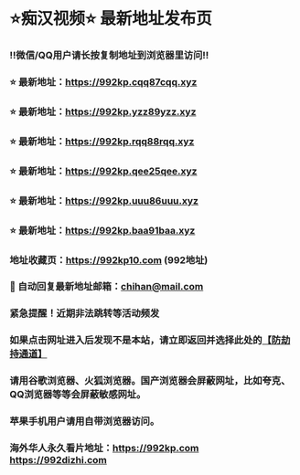# ⭐️痴汉视频⭐️ 最新地址发布页

### ‼️微信/QQ用户请长按复制地址到浏览器里访问‼️

### ⭐️ 最新地址：https://992kp.cqq87cqq.xyz

### ⭐️ 最新地址：https://992kp.yzz89yzz.xyz

### ⭐️ 最新地址：https://992kp.rqq88rqq.xyz

### ⭐️ 最新地址：https://992kp.qee25qee.xyz

### ⭐️ 最新地址：https://992kp.uuu86uuu.xyz

### ⭐️ 最新地址：https://992kp.baa91baa.xyz



### 地址收藏页：https://992kp10.com (992地址)
### 📧 自动回复最新地址邮箱：chihan@mail.com
### 紧急提醒！近期非法跳转等活动频发
### 如果点击网址进入后发现不是本站，请立即返回并选择此处的[【防劫持通道】](https://23.224.130.222:7583)
### 请用谷歌浏览器、火狐浏览器。国产浏览器会屏蔽网址，比如夸克、QQ浏览器等等会屏蔽敏感网址。
### 苹果手机用户请用自带浏览器访问。
### 海外华人永久看片地址：https://992kp.com  https://992dizhi.com
